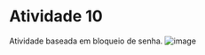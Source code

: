 # Atividade 10
Atividade baseada em bloqueio de senha.
![image](https://user-images.githubusercontent.com/121124830/216402510-45dce915-0215-47c4-b7bb-f1af376e617a.png)
